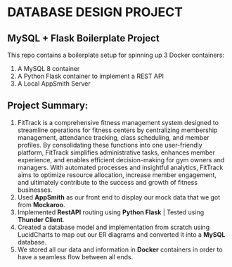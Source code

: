 # DATABASE DESIGN PROJECT

## MySQL + Flask Boilerplate Project

This repo contains a boilerplate setup for spinning up 3 Docker containers: 
1. A MySQL 8 container 
1. A Python Flask container to implement a REST API
1. A Local AppSmith Server

## Project Summary:
1. FitTrack is a comprehensive fitness management system designed to streamline operations for fitness centers by centralizing membership management, attendance tracking, class scheduling, and member profiles. By consolidating these functions into one user-friendly platform, FitTrack simplifies administrative tasks, enhances member experience, and enables efficient decision-making for gym owners and managers. With automated processes and insightful analytics, FitTrack aims to optimize resource allocation, increase member engagement, and ultimately contribute to the success and growth of fitness businesses.
2. Used **AppSmith** as our front end to display our mock data that we got from **Mockaroo**.
3. Implemented **RestAPI** routing using **Python Flask** | Tested using **Thunder Client**.
4. Created a database model and implementation from scratch using LucidCharts to map out our ER diagrams and converted it into a **MySQL** database.
5. We stored all our data and information in **Docker** containers in order to have a seamless flow between all ends.
